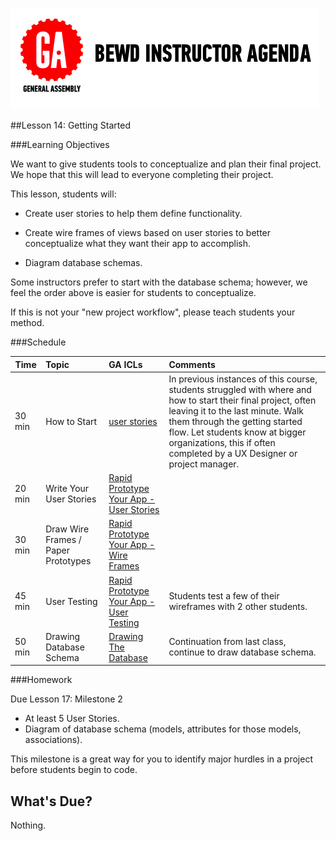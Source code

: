 ![GeneralAssemb.ly](../assets/ICL_icons/instr_agenda.png)


##Lesson 14: Getting Started



###Learning Objectives

We want to give students tools to conceptualize and plan their final project. We hope that this will lead to everyone completing their project.

This lesson, students will:

*	Create user stories to help them define functionality.

*	Create wire frames of views based on user stories to better conceptualize what they want their app to accomplish.

*	Diagram database schemas.

Some instructors prefer to start with the database schema; however, we feel the order above is easier for students to conceptualize.

If this is not your "new project workflow", please teach students your method.


###Schedule

| Time        | Topic| GA ICLs| Comments |
| ------------- |:-------------|:-------------------|:-------------------|
| 30 min | How to Start | [user stories](instr_code_demo_notes.md) | In previous instances of this course, students struggled with where and how to start their final project, often leaving it to the last minute. Walk them through the getting started flow. Let students know at bigger organizations, this if often completed by a UX Designer or project manager.|
| 20 min | Write Your User Stories | [Rapid Prototype Your App - User Stories](instr_exercise_notes.md) |  |
| 30 min | Draw Wire Frames / Paper Prototypes | [Rapid Prototype Your App - Wire Frames](instr_exercise_notes.md)|  |
| 45 min | User Testing | [Rapid Prototype Your App - User Testing](instr_exercise_notes.md) | Students test a few of their wireframes with 2 other students. |
| 50 min | Drawing Database Schema | [Drawing The Database](instr_exercise_notes.md) | Continuation from last class, continue to draw database schema. |



###Homework

Due Lesson 17: Milestone 2

*	At least 5 User Stories.
*	Diagram of database schema (models, attributes for those models, associations).

This milestone is a great way for you to identify major hurdles in a project before students begin to code.


What's Due?
-----------

Nothing.
